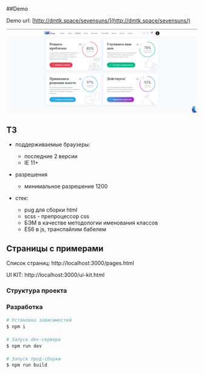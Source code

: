 ##Demo

Demo url: [http://dmtk.space/sevensuns/](http://dmtk.space/sevensuns/)

![Demo Image](demo.png)

## ТЗ

* поддерживаемые браузеры:
  * последние 2 версии
  * IE 11+

* разрешения
  * минимальное разрешение 1200

* стек:
  * pug для сборки html
  * scss - препроцессор css
  * БЭМ в качестве методологии именования классов
  * ES6 в js, транспайлим бабелем

## Страницы с примерами

Список страниц: http://localhost:3000/pages.html

UI KIT: http://localhost:3000/ui-kit.html

### Структура проекта


### Разработка
``` bash
# Установка зависимостей
$ npm i

# Запуск dev-сервера
$ npm run dev

# Запуск прод-сборки
$ npm run build
```




